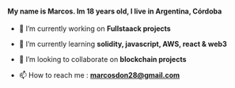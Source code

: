 <h4 align="left">My name is Marcos. Im 18 years old, I live in Argentina, Córdoba</h4>

- 🔭 I’m currently working on **Fullstaack projects**

- 🌱 I’m currently learning  **solidity, javascript, AWS, react & web3**

- 👯 I’m looking to collaborate on  **blockchain projects**

- 📫 How to reach me : **marcosdon28@gmail.com**




